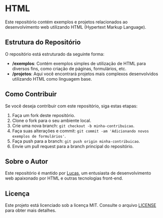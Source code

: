 # HTML

Este repositório contém exemplos e projetos relacionados ao desenvolvimento web utilizando HTML (Hypertext Markup Language).

## Estrutura do Repositório

O repositório está estruturado da seguinte forma:

- **/exemplos**: Contém exemplos simples de utilização de HTML para diversos fins, como criação de páginas, formulários, etc.
- **/projetos**: Aqui você encontrará projetos mais complexos desenvolvidos utilizando HTML como linguagem base.
  
## Como Contribuir

Se você deseja contribuir com este repositório, siga estas etapas:

1. Faça um fork deste repositório.
2. Clone o fork para o seu ambiente local.
3. Crie uma nova branch: `git checkout -b minha-contribuicao`.
4. Faça suas alterações e commit: `git commit -am 'Adicionando novos exemplos de formulários'`.
5. Faça push para a branch: `git push origin minha-contribuicao`.
6. Envie um pull request para a branch principal do repositório.

## Sobre o Autor

Este repositório é mantido por [Lucas](https://github.com/luckkkkas), um entusiasta de desenvolvimento web apaixonado por HTML e outras tecnologias front-end.

## Licença

Este projeto está licenciado sob a licença MIT. Consulte o arquivo [LICENSE](LICENSE) para obter mais detalhes.

